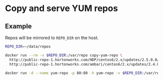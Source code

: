 # Copy and serve YUM repos

## Example

Repos will be mirrored to `REPO_DIR` on the host.

```bash
REPO_DIR=~/data/repos

docker run --rm -v $REPO_DIR:/var/repo copy-yum-repo \
  http://public-repo-1.hortonworks.com/HDP/centos6/2.x/updates/2.5.0.0/hdp.repo \
  http://public-repo-1.hortonworks.com/ambari/centos6/2.x/updates/2.4.0.1/ambari.repo

docker run -d --name yum-repo -p 80:80 -h yum-repo -v $REPO_DIR:/var/repo serve-yum-repo
```
